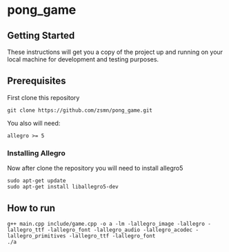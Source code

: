 # pong_game

## Getting Started

These instructions will get you a copy of the project up and running on your local machine for development and testing purposes.

## Prerequisites

First clone this repository

```
git clone https://github.com/zsmn/pong_game.git
```

You also will need:

```
allegro >= 5
```

### Installing Allegro

Now after clone the repository you will need to install allegro5 

```
sudo apt-get update
sudo apt-get install liballegro5-dev
```

## How to run

```
g++ main.cpp include/game.cpp -o a -lm -lallegro_image -lallegro -lallegro_ttf -lallegro_font -lallegro_audio -lallegro_acodec -lallegro_primitives -lallegro_ttf -lallegro_font
./a
```
